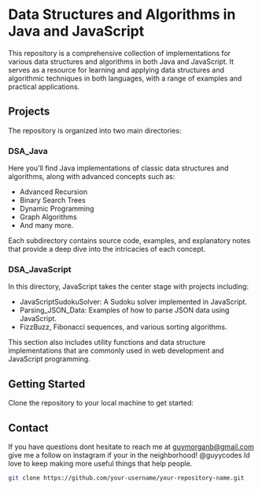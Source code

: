 # Data Structures and Algorithms in Java and JavaScript

This repository is a comprehensive collection of implementations for various data structures and algorithms in both Java and JavaScript. It serves as a resource for learning and applying data structures and algorithmic techniques in both languages, with a range of examples and practical applications.

## Projects

The repository is organized into two main directories:

### DSA_Java
Here you'll find Java implementations of classic data structures and algorithms, along with advanced concepts such as:
- Advanced Recursion
- Binary Search Trees
- Dynamic Programming
- Graph Algorithms
- And many more.

Each subdirectory contains source code, examples, and explanatory notes that provide a deep dive into the intricacies of each concept.

### DSA_JavaScript
In this directory, JavaScript takes the center stage with projects including:
- JavaScriptSudokuSolver: A Sudoku solver implemented in JavaScript.
- Parsing_JSON_Data: Examples of how to parse JSON data using JavaScript.
- FizzBuzz, Fibonacci sequences, and various sorting algorithms.

This section also includes utility functions and data structure implementations that are commonly used in web development and JavaScript programming.

## Getting Started

Clone the repository to your local machine to get started:

## Contact

If you have questions dont hesitate to reach me at guymorganb@gmail.com
give me a follow on instagram if your in the neighborhood! @guyycodes Id love to keep making more useful things that help people. 

```bash
git clone https://github.com/your-username/your-repository-name.git
